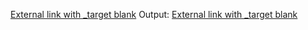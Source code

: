 



[External link with _target blank](http://www.luasoftware.com/)
Output: <a href="http://www.luasoftware.com/" target="_blank">External link with _target blank</a>





